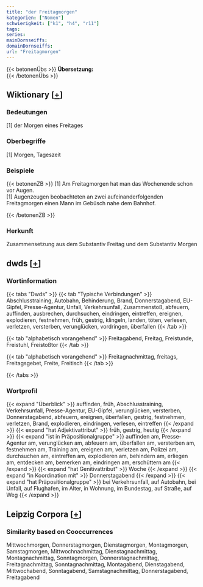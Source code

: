 ```yaml
---
title: "der Freitagmorgen"
kategorien: ["Nomen"]
schwierigkeit: ["k1", "h4", "r11"]
tags:
series:
mainDornseiffs:
domainDornseiffs:
url: "Freitagmorgen"
---
```


{{< betonenÜbs >}}
**Übersetzung:**  
{{< /betonenÜbs >}}

## Wiktionary [[+](https://de.wiktionary.org/wiki/Freitagmorgen)]

### Bedeutungen
[1] der Morgen eines Freitages  

### Oberbegriffe
[1] Morgen, Tageszeit  

### Beispiele
{{< betonenZB >}}
[1] Am Freitagmorgen hat man das Wochenende schon vor Augen.  
[1] Augenzeugen beobachteten an zwei aufeinanderfolgenden Freitagmorgen einen Mann im Gebüsch nahe dem Bahnhof.  

{{< /betonenZB >}}
### Herkunft
Zusammensetzung aus dem Substantiv Freitag und dem Substantiv Morgen  



## dwds [[+](https://www.dwds.de/wb/Freitagmorgen)]

### Wortinformation
{{< tabs "Dwds" >}}
{{< tab "Typische Verbindungen" >}}
Abschlusstraining, Autobahn, Behinderung, Brand, Donnerstagabend, EU-Gipfel, Presse-Agentur, Unfall, Verkehrsunfall, Zusammenstoß, abfeuern, auffinden, ausbrechen, durchsuchen, eindringen, eintreffen, ereignen, explodieren, festnehmen, früh, gestrig, klingeln, landen, töten, verlesen, verletzen, versterben, verunglücken, vordringen, überfallen
{{< /tab >}}

{{< tab "alphabetisch vorangehend" >}}
Freitagabend, Freitag, Freistunde, Freistuhl, Freistoßtor
{{< /tab >}}

{{< tab "alphabetisch vorangehend" >}}
Freitagnachmittag, freitags, Freitagsgebet, Freite, Freitisch
{{< /tab >}}

{{< /tabs >}}

### Wortprofil
{{< expand "Überblick" >}} auffinden, früh, Abschlusstraining, Verkehrsunfall, Presse-Agentur, EU-Gipfel, verunglücken, versterben, Donnerstagabend, abfeuern, ereignen, überfallen, gestrig, festnehmen, verletzen, Brand, explodieren, eindringen, verlesen, eintreffen {{< /expand >}}
{{< expand "hat Adjektivattribut" >}} früh, gestrig, heutig {{< /expand >}}
{{< expand "ist in Präpositionalgruppe" >}} auffinden am, Presse-Agentur am, verunglücken am, abfeuern am, überfallen am, versterben am, festnehmen am, Training am, ereignen am, verletzen am, Polizei am, durchsuchen am, eintreffen am, explodieren am, behindern am, erliegen am, entdecken am, bemerken am, eindringen am, erschüttern am {{< /expand >}}
{{< expand "hat Genitivattribut" >}} Woche {{< /expand >}}
{{< expand "in Koordination mit" >}} Donnerstagabend {{< /expand >}}
{{< expand "hat Präpositionalgruppe" >}} bei Verkehrsunfall, auf Autobahn, bei Unfall, auf Flughafen, im Alter, in Wohnung, im Bundestag, auf Straße, auf Weg {{< /expand >}}

## Leipzig Corpora [[+](https://corpora.uni-leipzig.de/en/res?word=Freitagmorgen&corpusId=deu_newscrawl-public_2018)]


### Similarity based on Cooccurrences
Mittwochmorgen, Donnerstagmorgen, Dienstagmorgen, Montagmorgen, Samstagmorgen, Mittwochnachmittag, Dienstagnachmittag, Montagnachmittag, Sonntagmorgen, Donnerstagnachmittag, Freitagnachmittag, Sonntagnachmittag, Montagabend, Dienstagabend, Mittwochabend, Sonntagabend, Samstagnachmittag, Donnerstagabend, Freitagabend

